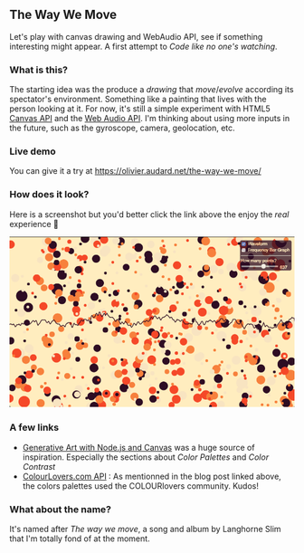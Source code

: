 ## The Way We Move

Let's play with canvas drawing and WebAudio API, see if something interesting might appear.
A first attempt to _Code like no one's watching_.

### What is this?

The starting idea was the produce a _drawing_ that _move_/_evolve_ according its spectator's environment.
Something like a painting that lives with the person looking at it.
For now, it's still a simple experiment with HTML5 [Canvas API](https://developer.mozilla.org/en-US/docs/Web/API/Canvas_API) and the [Web Audio API](https://developer.mozilla.org/en-US/docs/Web/API/Web_Audio_API).
I'm thinking about using more inputs in the future, such as the gyroscope, camera, geolocation, etc.

### Live demo

You can give it a try at https://olivier.audard.net/the-way-we-move/

### How does it look?

Here is a screenshot but you'd better click the link above the enjoy the _real_ experience :metal:

![The Way We Move — ](screenshots/twwm2.png?raw=true "Project's Screenshot")

### A few links

 - [Generative Art with Node.js and Canvas](https://mattdesl.svbtle.com/generative-art-with-nodejs-and-canvas) was a huge source of inspiration. Especially the sections about *Color Palettes* and *Color Contrast*
 - [ColourLovers.com API](http://www.colourlovers.com/api) : As mentionned in the blog post linked above, the colors palettes used the COLOURlovers community. Kudos!

### What about the name?

It's named after _The way we move_, a song and album by Langhorne Slim that I'm totally fond of at the moment.

